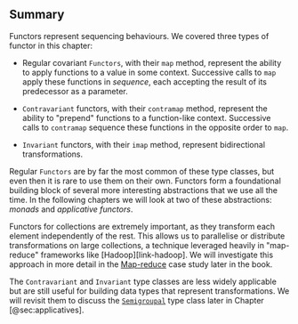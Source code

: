 ## Summary

Functors represent sequencing behaviours.
We covered three types of functor in this chapter:

- Regular covariant `Functors`, with their `map` method,
  represent the ability to apply functions
  to a value in some context.
  Successive calls to `map`
  apply these functions in *sequence*,
  each accepting the result of its predecessor
  as a parameter.

- `Contravariant` functors, with their `contramap` method,
  represent the ability to "prepend" functions
  to a function-like context.
  Successive calls to `contramap`
  sequence these functions in the opposite order to `map`.

- `Invariant` functors, with their `imap` method,
  represent bidirectional transformations.

Regular `Functors` are by far the most common of these type classes,
but even then it is rare to use them on their own.
Functors form a foundational building block of
several more interesting abstractions that we use all the time.
In the following chapters we will look at two of these abstractions:
*monads* and *applicative functors*.

Functors for collections are extremely important, as they transform each element independently of the rest.
This allows us to parallelise or distribute
transformations on large collections,
a technique leveraged heavily in
"map-reduce" frameworks like [Hadoop][link-hadoop].
We will investigate this approach in more detail in the
[Map-reduce](#map-reduce) case study later in the book.

The `Contravariant` and `Invariant` type classes
are less widely applicable but are still useful
for building data types that represent transformations.
We will revisit them to discuss the [`Semigroupal`](#semigroupal)
type class later in Chapter [@sec:applicatives].
